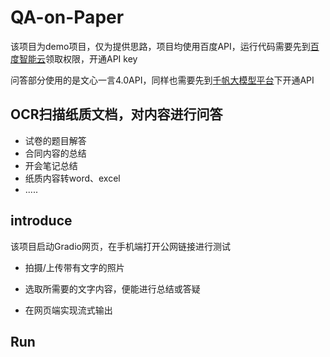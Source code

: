 # QA-on-Paper

该项目为demo项目，仅为提供思路，项目均使用百度API，运行代码需要先到[百度智能云](https://console.bce.baidu.com/tools/?_=1703819521077#/api?product=AI&project=%E6%96%87%E5%AD%97%E8%AF%86%E5%88%AB&parent=%E9%89%B4%E6%9D%83%E8%AE%A4%E8%AF%81%E6%9C%BA%E5%88%B6&api=oauth%2F2.0%2Ftoken&method=post)领取权限，开通API key

问答部分使用的是文心一言4.0API，同样也需要先到[千帆大模型平台](https://console.bce.baidu.com/tools/?_=1703819521077#/api?product=AI&project=%E5%8D%83%E5%B8%86%E5%A4%A7%E6%A8%A1%E5%9E%8B%E5%B9%B3%E5%8F%B0&parent=%E9%89%B4%E6%9D%83%E8%AE%A4%E8%AF%81%E6%9C%BA%E5%88%B6&api=oauth%2F2.0%2Ftoken&method=post)下开通API

## OCR扫描纸质文档，对内容进行问答

- 试卷的题目解答
- 合同内容的总结
- 开会笔记总结
- 纸质内容转word、excel
- .....

## introduce

该项目启动Gradio网页，在手机端打开公网链接进行测试

- 拍摄/上传带有文字的照片

- 选取所需要的文字内容，便能进行总结或答疑
- 在网页端实现流式输出

## Run

